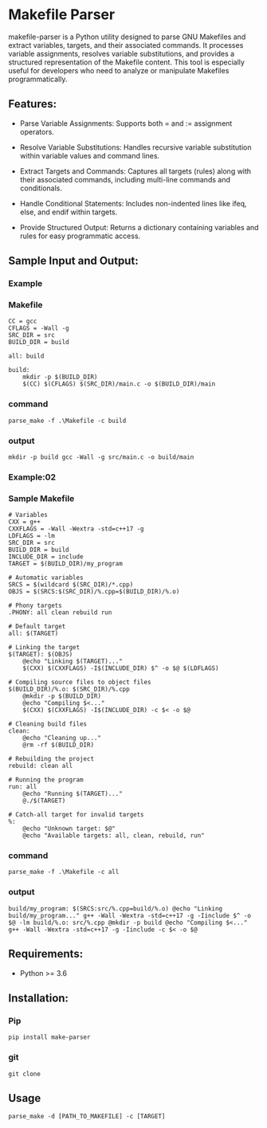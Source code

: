 # Makefile Parser

makefile-parser is a Python utility designed to parse GNU Makefiles and extract variables, targets, and their associated
commands. It processes variable assignments, resolves variable substitutions, and provides a structured representation
of the Makefile content. This tool is especially useful for developers who need to analyze or manipulate Makefiles
programmatically.

## Features:

- Parse Variable Assignments: Supports both = and := assignment operators.


- Resolve Variable Substitutions: Handles recursive variable substitution within variable values and command lines.


- Extract Targets and Commands: Captures all targets (rules) along with their associated commands, including multi-line
  commands and conditionals.


- Handle Conditional Statements: Includes non-indented lines like ifeq, else, and endif within targets.


- Provide Structured Output: Returns a dictionary containing variables and rules for easy programmatic access.

## Sample Input and Output:

### Example

### Makefile
```
CC = gcc
CFLAGS = -Wall -g
SRC_DIR = src
BUILD_DIR = build

all: build

build:
	mkdir -p $(BUILD_DIR)
	$(CC) $(CFLAGS) $(SRC_DIR)/main.c -o $(BUILD_DIR)/main

```

### command
```
parse_make -f .\Makefile -c build
```

### output
```
mkdir -p build gcc -Wall -g src/main.c -o build/main
```
### Example:02

### Sample Makefile
```
# Variables
CXX = g++
CXXFLAGS = -Wall -Wextra -std=c++17 -g
LDFLAGS = -lm
SRC_DIR = src
BUILD_DIR = build
INCLUDE_DIR = include
TARGET = $(BUILD_DIR)/my_program

# Automatic variables
SRCS = $(wildcard $(SRC_DIR)/*.cpp)
OBJS = $(SRCS:$(SRC_DIR)/%.cpp=$(BUILD_DIR)/%.o)

# Phony targets
.PHONY: all clean rebuild run

# Default target
all: $(TARGET)

# Linking the target
$(TARGET): $(OBJS)
	@echo "Linking $(TARGET)..."
	$(CXX) $(CXXFLAGS) -I$(INCLUDE_DIR) $^ -o $@ $(LDFLAGS)

# Compiling source files to object files
$(BUILD_DIR)/%.o: $(SRC_DIR)/%.cpp
	@mkdir -p $(BUILD_DIR)
	@echo "Compiling $<..."
	$(CXX) $(CXXFLAGS) -I$(INCLUDE_DIR) -c $< -o $@

# Cleaning build files
clean:
	@echo "Cleaning up..."
	@rm -rf $(BUILD_DIR)

# Rebuilding the project
rebuild: clean all

# Running the program
run: all
	@echo "Running $(TARGET)..."
	@./$(TARGET)

# Catch-all target for invalid targets
%:
	@echo "Unknown target: $@"
	@echo "Available targets: all, clean, rebuild, run"
```

### command
```
parse_make -f .\Makefile -c all
```

### output
```
build/my_program: $(SRCS:src/%.cpp=build/%.o) @echo "Linking build/my_program..." g++ -Wall -Wextra -std=c++17 -g -Iinclude $^ -o $@ -lm build/%.o: src/%.cpp @mkdir -p build @echo "Compiling $<..." g++ -Wall -Wextra -std=c++17 -g -Iinclude -c $< -o $@
```

## Requirements:
- Python >= 3.6

## Installation:

### Pip

```shell
pip install make-parser
```

### git

```shell
git clone 
```

## Usage


```shell
parse_make -d [PATH_TO_MAKEFILE] -c [TARGET]
```

